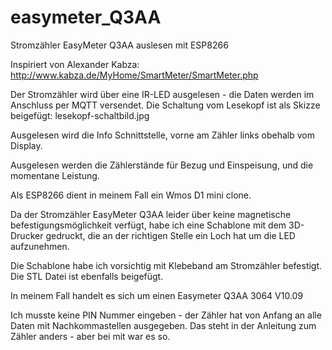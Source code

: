 # easymeter_Q3AA
Stromzähler EasyMeter Q3AA auslesen mit ESP8266

Inspiriert von Alexander Kabza:
http://www.kabza.de/MyHome/SmartMeter/SmartMeter.php

Der Stromzähler wird über eine IR-LED ausgelesen - die Daten werden im Anschluss per MQTT versendet.
Die Schaltung vom Lesekopf ist als Skizze beigefügt: lesekopf-schaltbild.jpg

Ausgelesen wird die Info Schnittstelle, vorne am Zähler links obehalb vom Display.

Ausgelesen werden die Zählerstände für Bezug und Einspeisung, und die momentane Leistung.

Als ESP8266 dient in meinem Fall ein Wmos D1 mini clone.

Da der Stromzähler EasyMeter Q3AA leider über keine magnetische befestigungsmöglichkeit verfügt, habe ich eine Schablone mit dem 3D-Drucker gedruckt, die an der richtigen Stelle ein Loch hat um die LED aufzunehmen.

Die Schablone habe ich vorsichtig mit Klebeband am Stromzähler befestigt.
Die STL Datei ist ebenfalls beigefügt.

In meinem Fall handelt es sich um einen Easymeter Q3AA 3064 V10.09

Ich musste keine PIN Nummer eingeben - der Zähler hat von Anfang an alle Daten mit Nachkommastellen ausgegeben. Das steht in der Anleitung zum Zähler anders - aber bei mit war es so.
